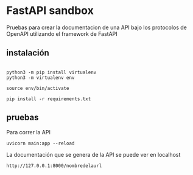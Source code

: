 # FastAPI sandbox
Pruebas para crear la documentacion de una API bajo los protocolos de OpenAPI utilizando el framework de FastAPI


## instalación
```

python3 -m pip install virtualenv
python3 -m virtualenv env

source env/bin/activate

pip install -r requirements.txt

```

## pruebas
Para correr la API 
```
uvicorn main:app --reload 
```

La documentación que se genera de la  API se puede ver en localhost
```
http://127.0.0.1:8000/nombredelaurl
``` 
